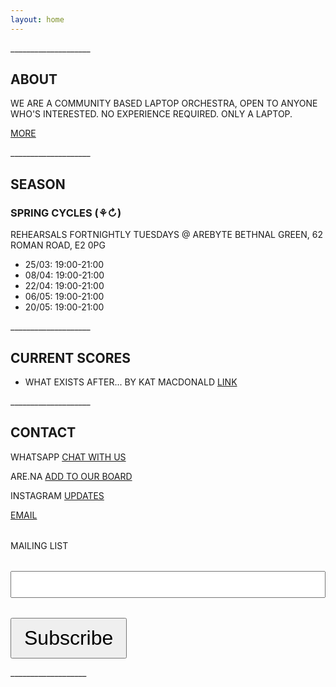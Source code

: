 ```yaml
---
layout: home
---
```


<main>

   <section id="ABOUT" class="section">
    <p>____________________</p>
      <h2>ABOUT</h2>
      <article>
      	<p>WE ARE A COMMUNITY BASED LAPTOP ORCHESTRA, OPEN TO ANYONE WHO'S INTERESTED. NO EXPERIENCE REQUIRED. ONLY A LAPTOP.</p>
      	<p><a href="/about/">MORE</a></p>
      </article>
    </section>

<section id="REHEARSALS" class="section">
      <p>____________________</p>
      <h2>SEASON</h2>
      <article>
        <h3>
            SPRING CYCLES (⚘↻)
        </h3>
        <p>REHEARSALS FORTNIGHTLY TUESDAYS @ AREBYTE BETHNAL GREEN, 62 ROMAN ROAD, E2 0PG</p>

<p>
            <ul>
            <li>25/03: 19:00-21:00</li>
            <li>08/04: 19:00-21:00</li>
            <li>22/04: 19:00-21:00</li>
            <li>06/05: 19:00-21:00</li>
            <li>20/05: 19:00-21:00</li>
</ul>
</p>
      </article>
    </section>

   <section id="scores" class="section">
    <p>____________________</p>
      <h2>CURRENT SCORES</h2>
      <ul>
      <li>WHAT EXISTS AFTER... BY KAT MACDONALD <a href="https://otherkat.com/whatexistsafter/">LINK</a></li>
  </ul>
    </section>

   <section id="contact" class="section">
    <p>____________________</p>
      <h2>CONTACT</h2>
      <p>WHATSAPP <a href="https://chat.whatsapp.com/EXVoMvmAwFSIWxQ8vN5OXa">CHAT WITH US</a></p>
      <p>ARE.NA <a href="https://www.are.na/kat-macdonald/london_community_laptop_orchestra">ADD TO OUR BOARD</a></p>
      <p>INSTAGRAM <a href="https://www.instagram.com/londoncommunitylaptoporchestra/">UPDATES</a></p>
      <p><a href="londoncommunitylaptoporchestra@protonmail.com">EMAIL</a></p>
      <form
  action="https://buttondown.com/api/emails/embed-subscribe/londoncommunitylaptoporchestra"
  method="post"
  target="popupwindow"
  onsubmit="window.open('https://buttondown.com/londoncommunitylaptoporchestra', 'popupwindow')"
  class="embeddable-buttondown-form"
>
  <div style="margin-top: 2rem;">MAILING LIST</div>
  <div style="margin-top: 2rem;"><input type="email" name="email" id="bd-email" style="width: 100%;font-size: 2rem;"/></div>
  <div style="margin-top: 2rem;"><input type="submit" value="Subscribe" style="padding: 0.75rem 1.25rem; font-size: 2rem;"/></div>
</form>
    </section>
  </main>
  <p>___________________</p>